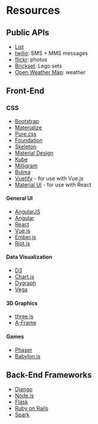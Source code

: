 # Resources

## Public APIs

- [List](https://github.com/toddmotto/public-apis)
- [twilio](https://www.twilio.com/docs/api/rest): SMS + MMS messages
- [flickr](https://www.flickr.com/services/api/): photos
- [Brickset](https://brickset.com/tools/webservices/v2): Lego sets
- [Open Weather Map](https://openweathermap.org/api): weather



## Front-End

### CSS

- [Bootstrap](http://getbootstrap.com/)
- [Materialize](http://materializecss.com/)
- [Pure.css](https://purecss.io/)
- [Foundation](http://foundation.zurb.com/sites/docs/)
- [Skeleton](http://getskeleton.com/)
- [Material Design](https://material.io/guidelines/#)
- [Kube](https://imperavi.com/kube/)
- [Milligram](http://milligram.io/)
- [Bulma](http://bulma.io/)
- [Vuetify](https://vuetifyjs.com/) - for use with Vue.js
- [Material UI](http://www.material-ui.com/#/) - for use with React


#### General UI

- [AngularJS](https://angularjs.org/)
- [Angular](https://angular.io/)
- [React](https://facebook.github.io/react/)
- [Vue.js](https://vuejs.org/)
- [Ember.js](https://www.emberjs.com/)
- [Riot.js](http://riotjs.com/)

#### Data Visualization

- [D3](https://d3js.org/)
- [Chart.js](http://www.chartjs.org/)
- [Dygraph](http://dygraphs.com/)
- [Vega](https://vega.github.io/vega/)

#### 3D Graphics

- [three.js](https://threejs.org/)
- [A-Frame](https://aframe.io/)

#### Games

- [Phaser](https://phaser.io/)
- [Babylon.js](http://www.babylonjs.com/)


## Back-End Frameworks

- [Django](https://www.djangoproject.com/)
- [Node.js](https://nodejs.org/en/)
- [Flask](http://flask.pocoo.org/)
- [Ruby on Rails](http://rubyonrails.org/)
- [Spark](http://sparkjava.com/)

